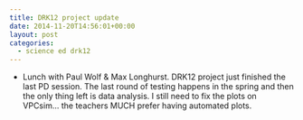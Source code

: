 ```yaml
---
title: DRK12 project update
date: 2014-11-20T14:56:01+00:00
layout: post
categories:
  - science ed drk12
---
```

  * Lunch with Paul Wolf & Max Longhurst. DRK12 project just finished the last PD session. The last round of testing happens in the spring and then the only thing left is data analysis. I still need to fix the plots on VPCsim... the teachers MUCH prefer having automated plots.
